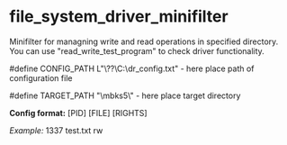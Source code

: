 # file_system_driver_minifilter
Minifilter for managning write and read operations in specified directory.
You can use "read_write_test_program" to check driver functionality.

#define CONFIG_PATH L"\\??\\C:\\dr_config.txt" - here place path of configuration file

#define TARGET_PATH "\\mbks5\\" - here place target directory

**Config format:** [PID] [FILE] [RIGHTS]

*Example:* 1337 test.txt rw
